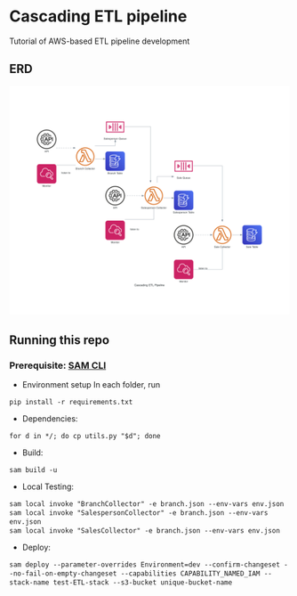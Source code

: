 # Cascading ETL pipeline
Tutorial of AWS-based ETL pipeline development

## ERD
![](./cascading_etl_pipeline.png)

## Running this repo
### Prerequisite: [SAM CLI](https://docs.aws.amazon.com/serverless-application-model/latest/developerguide/install-sam-cli.html)

- Environment setup
In each folder, run
```
pip install -r requirements.txt
```

- Dependencies:
```
for d in */; do cp utils.py "$d"; done
```

- Build:
```
sam build -u
```
- Local Testing:
```
sam local invoke "BranchCollector" -e branch.json --env-vars env.json
sam local invoke "SalespersonCollector" -e branch.json --env-vars env.json
sam local invoke "SalesCollector" -e branch.json --env-vars env.json
```
- Deploy:
```
sam deploy --parameter-overrides Environment=dev --confirm-changeset --no-fail-on-empty-changeset --capabilities CAPABILITY_NAMED_IAM --stack-name test-ETL-stack --s3-bucket unique-bucket-name 
```